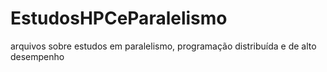 # EstudosHPCeParalelismo
arquivos sobre estudos em paralelismo, programação distribuída e de alto desempenho
